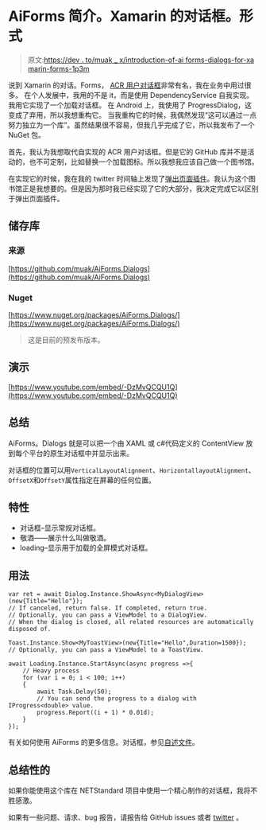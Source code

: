 # AiForms 简介。Xamarin 的对话框。形式

> 原文:[https://dev . to/muak _ x/introduction-of-ai forms-dialogs-for-xa marin-forms-1p3m](https://dev.to/muak_x/introduction-of-aiforms-dialogs-for-xamarin-forms-1p3m)

说到 Xamarin 的对话。Forms， [ACR 用户对话框](https://github.com/aritchie/userdialogs)非常有名，我在业务中用过很多。
在个人发展中，我用的不是 it，而是使用 DependencyService 自我实现。我用它实现了一个加载对话框。
在 Android 上，我使用了 ProgressDialog，这变成了弃用，所以我想重构它。
当我重构它的时候，我偶然发现“这可以通过一点努力独立为一个库”。虽然结果很不容易，但我几乎完成了它，所以我发布了一个 NuGet 包。

首先，我认为我想取代自实现的 ACR 用户对话框。但是它的 GitHub 库并不是活动的，也不可定制，比如替换一个加载图标。所以我想我应该自己做一个图书馆。

在实现它的时候，我在我的 twitter 时间轴上发现了[弹出页面插件](https://github.com/rotorgames/Rg.Plugins.Popup)。我认为这个图书馆正是我想要的。但是因为那时我已经实现了它的大部分，我决定完成它以区别于弹出页面插件。

## [](#repository)储存库

### [](#source)来源

[https://github.com/muak/AiForms.Dialogs](https://github.com/muak/AiForms.Dialogs)

### [](#nuget)Nuget

[https://www.nuget.org/packages/AiForms.Dialogs/](https://www.nuget.org/packages/AiForms.Dialogs/)

> 这是目前的预发布版本。

## [](#demo)演示

[https://www.youtube.com/embed/-DzMvQCQU1Q](https://www.youtube.com/embed/-DzMvQCQU1Q)

## [](#summary)总结

AiForms。Dialogs 就是可以把一个由 XAML 或 c#代码定义的 ContentView 放到每个平台的原生对话框中并显示出来。

对话框的位置可以用`VerticalLayoutAlignment`、`HorizontallayoutAlignment`、`OffsetX`和`OffsetY`属性指定在屏幕的任何位置。

## [](#features)特性

*   对话框–显示常规对话框。
*   敬酒——展示什么叫做敬酒。
*   loading–显示用于加载的全屏模式对话框。

## [](#usage)用法

```
var ret = await Dialog.Instance.ShowAsync<MyDialogView>(new{Title="Hello"});
// If canceled, return false. If completed, return true.
// Optionally, you can pass a ViewModel to a DialogView.
// When the dialog is closed, all related resources are automatically disposed of.

Toast.Instance.Show<MyToastView>(new{Title="Hello",Duration=1500});
// Optionally, you can pass a ViewModel to a ToastView.

await Loading.Instance.StartAsync(async progress =>{
    // Heavy process
    for (var i = 0; i < 100; i++)
    {
        await Task.Delay(50);
        // You can send the progress to a dialog with IProgress<double> value.
        progress.Report((i + 1) * 0.01d);
    }
}); 
```

有关如何使用 AiForms 的更多信息。对话框，参见[自述文件](https://github.com/muak/AiForms.Dialogs/blob/master/README.md)。

## [](#concluding)总结性的

如果你能使用这个库在 NETStandard 项目中使用一个精心制作的对话框，我将不胜感激。

如果有一些问题、请求、bug 报告，请报告给 GitHub issues 或者 [twitter](https://twitter.com/muak_x) 。
